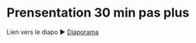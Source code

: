 # Prensentation 30 min pas plus

Lien vers le diapo :arrow_forward: [Diaporama](https://healermikado.github.io/prensentationRevealJs/#/)